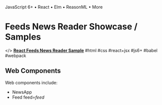 
JavaScript 6+ • React • Elm • ReasonML • More

# Feeds News Reader Showcase / Samples


</> [**React Feeds News Reader Sample**](react)  #html #css #react+jsx #js6+ #babel #webpack



## Web Components

Web components include:

- NewsApp
- Feed feed=_feed_
